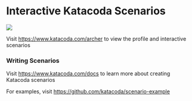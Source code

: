 # Interactive Katacoda Scenarios

[![](http://shields.katacoda.com/katacoda/archer/count.svg)](https://www.katacoda.com/archer "Get your profile on Katacoda.com")

Visit https://www.katacoda.com/archer to view the profile and interactive scenarios

### Writing Scenarios
Visit https://www.katacoda.com/docs to learn more about creating Katacoda scenarios

For examples, visit https://github.com/katacoda/scenario-example
